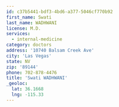 ```yaml
---
id: c37b5441-bdf3-4bd6-a377-5046cf770b92
first_name: Swati
last_name: WADHWANI
license: M.D.
services:
  - internal-medicine
category: doctors
address: '10740 Balsam Creek Ave'
city: 'Las Vegas'
state: NV
zip: '89144'
phone: 702-878-4476
title: 'Swati WADHWANI'
_geoloc:
  lat: 36.1668
  lng: -115.33
---
```

